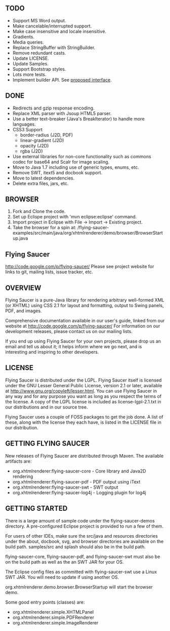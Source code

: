 TODO
----
+ Support MS Word output.
+ Make cancelable/interrupted support.
+ Make case insensitive and locale insensitive.
+ Gradients.
+ Media queries.
+ Replace StringBuffer with StringBuilder.
+ Remove redundant casts.
+ Update LICENSE.
+ Update Samples.
+ Support Bootstrap styles.
+ Lots more tests.
+ Implement builder API. See [proposed interface](/flying-saucer-core/src/main/java/org/xhtmlrenderer/service/HtmlRenderServiceConfigBuilder.java).

DONE
----
+ Redirects and gzip response encoding.
+ Replace XML parser with Jsoup HTML5 parser.
+ Use a better text-breaker (Java's BreakIterator) to handle more languages.
+ CSS3 Support
  + border-radius (J2D, PDF)
  + linear-gradient (J2D)
  + opacity (J2D)
  + rgba (J2D)
+ Use external libraries for non-core functionality such as commons codec for base64 and Scalr for image scaling.
+ Move to Java 1.7 including use of generic types, enums, etc.
+ Remove SWT, itext5 and docbook support.
+ Move to latest dependencies.
+ Delete extra files, jars, etc.

BROWSER
-------
1. Fork and Clone the code.
2. Set up Eclispe project with 'mvn eclipse:eclipse' command.
3. Import project in Eclipse with File -> Import -> Existing project.
3. Take the browser for a spin at:
/flying-saucer-examples/src/main/java/org/xhtmlrenderer/demo/browser/BrowserStartup.java


Flying Saucer
-------------

http://code.google.com/p/flying-saucer/
Please see project website for links to git, mailing lists, issue tracker, etc.


OVERVIEW
--------
Flying Saucer is a pure-Java library for rendering arbitrary well-formed XML 
(or XHTML) using CSS 2.1 for layout and formatting, output to Swing panels, 
PDF, and images.

Comprehensive documentation available in our user's guide, linked from our website at http://code.google.com/p/flying-saucer/
For information on our development releases, please contact us on our mailing lists.

If you end up using Flying Saucer for your own projects, please drop us an
email and tell us about it; it helps inform where we go next, and is interesting
and inspiring to other developers.


LICENSE
-------
Flying Saucer is distributed under the LGPL.  Flying Saucer itself is licensed 
under the GNU Lesser General Public License, version 2.1 or later, available at
http://www.gnu.org/copyleft/lesser.html. You can use Flying Saucer in any
way and for any purpose you want as long as you respect the terms of the 
license. A copy of the LGPL license is included as license-lgpl-2.1.txt
in our distributions and in our source tree.

Flying Saucer uses a couple of FOSS packages to get the job done. A list
of these, along with the license they each have, is listed in the 
LICENSE file in our distribution.   

GETTING FLYING SAUCER
---------------------
New releases of Flying Saucer are distributed through Maven.  The available artifacts are:

+ org.xhtmlrenderer:flying-saucer-core - Core library and Java2D rendering
+ org.xhtmlrenderer:flying-saucer-pdf - PDF output using iText
+ org.xhtmlrenderer:flying-saucer-swt - SWT output
+ org.xhtmlrenderer:flying-saucer-log4j - Logging plugin for log4j

GETTING STARTED
---------------
There is a large amount of sample code under the flying-saucer-demos directory.
A pre-configured Eclipse project is provided to run a few of them.  

For users of other IDEs, make sure the src/java and resources directories under
the about, docbook, svg, and browser directories are available on the build
path.  samples/src and splash should also be in the build path.

flying-saucer-core, flying-saucer-pdf, and flying-saucer-swt must also be on the
build path as well as the an SWT JAR for your OS.

The Eclipse config files as committed with flying-saucer-swt use a Linux SWT
JAR.  You will need to update if using another OS.

org.xhtmlrenderer.demo.browser.BrowserStartup will start the browser demo.

Some good entry points (classes) are:
+ org.xhtmlrenderer.simple.XHTMLPanel
+ org.xhtmlrenderer.simple.PDFRenderer
+ org.xhtmlrenderer.simple.ImageRenderer

